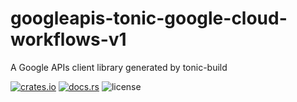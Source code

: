 # googleapis-tonic-google-cloud-workflows-v1

A Google APIs client library generated by tonic-build

[![crates.io](https://img.shields.io/crates/v/googleapis-tonic-google-cloud-workflows-v1)](https://crates.io/crates/googleapis-tonic-google-cloud-workflows-v1)
[![docs.rs](https://img.shields.io/docsrs/googleapis-tonic-google-cloud-workflows-v1)](https://docs.rs/googleapis-tonic-google-cloud-workflows-v1)
![license](https://img.shields.io/crates/l/googleapis-tonic-google-cloud-workflows-v1)
